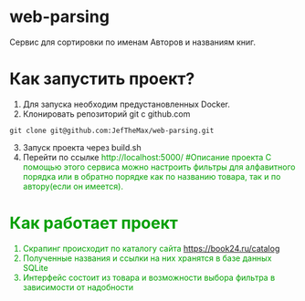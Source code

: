 # web-parsing
Сервис для сортировки по именам Авторов и названиям книг.
# Как запустить проект?
1. Для запуска необходим предустановленных Docker.
2. Клонировать репозиторий git с github.com
```
git clone git@github.com:JefTheMax/web-parsing.git
```
3. Запуск проекта через build.sh
4. Перейти по ссылке
<font color='#gray'>http://localhost:5000/
#Описание проекта
С помощью этого сервиса можно настроить фильтры для алфавитного порядка или в обратно порядке как по названию товара, так и по автору(если он имеется).
# Как работает проект
1. Скрапинг происходит по каталогу сайта https://book24.ru/catalog
2. Полученные названия и ссылки на них хранятся в базе данных SQLite
3. Интерфейс состоит из товара и возможности выбора фильтра в зависимости от надобности
